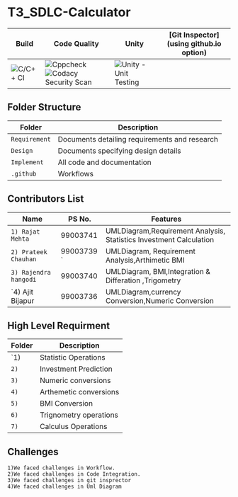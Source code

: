 # T3_SDLC-Calculator
Build | Code Quality | Unity | [Git Inspector](using github.io option)
------|----------|-------|--------------
![C/C++ CI](https://github.com/99003741/T3_SDLC-Calculator/actions/workflows/c-cpp.yml/badge.svg) | ![Cppcheck](https://github.com/99003741/T3_SDLC-Calculator/actions/workflows/cppcheck.yml/badge.svg) ![Codacy Security Scan](https://github.com/99003741/T3_SDLC-Calculator/actions/workflows/codacy-analysis.yml/badge.svg) | ![Unity - Unit Testing](https://github.com/99003741/T3_SDLC-Calculator/actions/workflows/unity.yml/badge.svg)

## Folder Structure
Folder             | Description
-------------------| -----------------------------------------
`Requirement`      | Documents detailing requirements and research
`Design`           | Documents specifying design details
`Implement`        | All code and documentation
`.github`          | Workflows 

## Contributors List

Name                             |   PS No.  |    Features    |       
---------------------------------|-----------|----------------|
`1) Rajat Mehta`                 | 99003741  | UMLDiagram,Requirement Analysis, Statistics Investment Calculation|    
`2) Prateek Chauhan`             | 99003739 `| UMLDiagram, Requirement Analysis,Arthimetic BMI|  
`3) Rajendra hangodi     `       | 99003740  | UMLDiagram, BMI,Integration & Differation ,Trigometry|        
`4) Ajit Bijapur                 | 99003736  | UMLDiagram,currency Conversion,Numeric Conversion|          

## High Level Requirment 

Folder             | Description
-------------------| -----------------------------------------
`1)            | Statistic Operations
`2)`           | Investment Prediction
`3)`           | Numeric conversions
`4)`           | Arthemetic conversions 
`5)`           | BMI Conversion  
`6)`           | Trignometry operations
`7)`           | Calculus Operations 


## Challenges

    1)We faced challenges in Workflow.
    2)We faced challenges in Code Integration.
    3)We faced challenges in git insprector
    4)We faced challenges in Uml Diagram 





